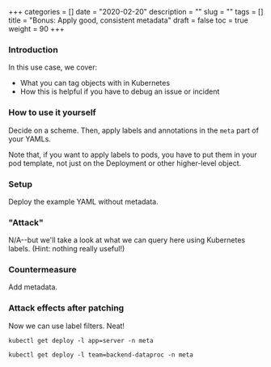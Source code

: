 +++
categories = []
date = "2020-02-20"
description = ""
slug = ""
tags = []
title = "Bonus: Apply good, consistent metadata"
draft = false
toc = true
weight = 90
+++

### Introduction
In this use case, we cover:
 - What you can tag objects with in Kubernetes
 - How this is helpful if you have to debug an issue or incident

### How to use it yourself
Decide on a scheme. Then, apply labels and annotations
in the `meta` part of your YAMLs.

Note that, if you want to apply labels to pods, you have to
put them in your pod template, not just on the Deployment
or other higher-level object.

### Setup
Deploy the example YAML without metadata.

### "Attack"
N/A--but we'll take a look at what we can query here
using Kubernetes labels. (Hint: nothing really useful!)

### Countermeasure
Add metadata.

### Attack effects after patching
Now we can use label filters. Neat!

`kubectl get deploy -l app=server -n meta`

`kubectl get deploy -l team=backend-dataproc -n meta`
